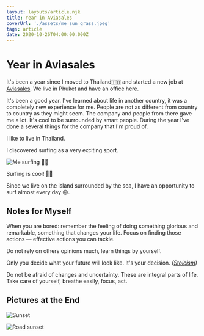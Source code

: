 ```yaml
---
layout: layouts/article.njk
title: Year in Aviasales
coverUrl: './assets/me_sun_grass.jpeg'
tags: article
date: 2020-10-26T04:00:00.000Z
---
```


# Year in Aviasales

It's been a year since I moved to Thailand🇹🇭 and started a new job at <a target="_blank" href="https://aviasales.com/">Aviasales</a>. We live in Phuket and have an office here.

It's been a good year. I've learned about life in another country, it was a completely new experience for me. People are not as different from country to country as they might seem. The company and people from there gave me a lot. It's cool to be surrounded by smart people. During the year I've done a several things for the company that I'm proud of.

I like to live in Thailand.

I discovered surfing as a very exciting sport.

![Me surfing 🤙🏼](./assets/falling.jpeg "Me surfing 🤙🏼")
<p class="signature">Surfing is cool! 🤙🏼</p>
Since we live on the island surrounded by the sea, I have an opportunity to surf almost every day 🙃.

## Notes for Myself
When you are bored: remember the feeling of doing something glorious and remarkable, something that changes your life. Focus on finding those actions — effective actions you can tackle.

Do not rely on others opinions much, learn things by yourself.

Only you decide what your future will look like. It's your decision. _(<a href="https://en.wikipedia.org/wiki/Stoicism" target="_blank">Stoicism</a>)_

Do not be afraid of changes and uncertainty. These are integral parts of life. Take care of yourself, breathe easily, focus, act.

## Pictures at the End
![Sunset](./assets/sunset.jpeg "Sunset")

![Road sunset](./assets/road_sunset.jpeg "Road sunset")
